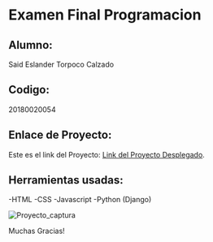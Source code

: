 # Examen Final Programacion
## **Alumno:** 
Said Eslander Torpoco Calzado
## **Codigo:** 
20180020054
## **Enlace de Proyecto:** 
Este es el link del Proyecto: [Link del Proyecto Desplegado](https://django-said-production.up.railway.app/).
## **Herramientas usadas:** 
-HTML
-CSS
-Javascript
-Python (Django)

![Proyecto_captura](/django_production.png)

Muchas Gracias!